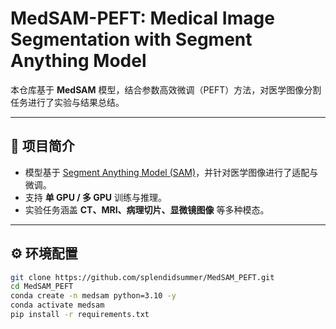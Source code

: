 # MedSAM-PEFT: Medical Image Segmentation with Segment Anything Model

本仓库基于 **MedSAM** 模型，结合参数高效微调（PEFT）方法，对医学图像分割任务进行了实验与结果总结。

---

## 📌 项目简介
- 模型基于 [Segment Anything Model (SAM)](https://github.com/facebookresearch/segment-anything)，并针对医学图像进行了适配与微调。  
- 支持 **单 GPU / 多 GPU** 训练与推理。  
- 实验任务涵盖 **CT、MRI、病理切片、显微镜图像** 等多种模态。  

---

## ⚙️ 环境配置
```bash
git clone https://github.com/splendidsummer/MedSAM_PEFT.git
cd MedSAM_PEFT
conda create -n medsam python=3.10 -y
conda activate medsam
pip install -r requirements.txt
